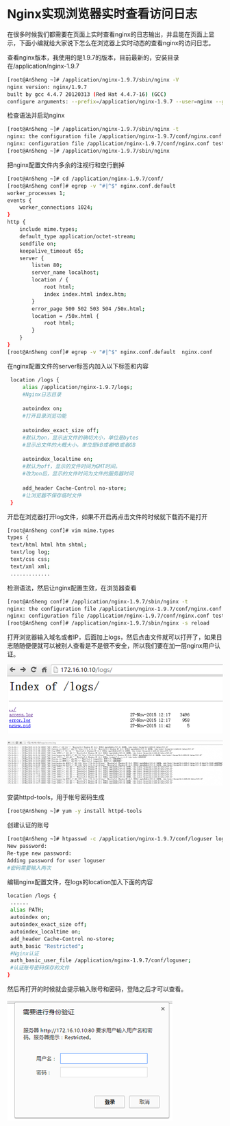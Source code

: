 # Nginx实现浏览器实时查看访问日志

在很多时候我们都需要在页面上实时查看nginx的日志输出，并且能在页面上显示，下面小编就给大家说下怎么在浏览器上实时动态的查看nginx的访问日志。

查看nginx版本，我使用的是1.9.7的版本，目前最新的，安装目录在/application/nginx-1.9.7

```bash
[root@AnSheng ~]# /application/nginx-1.9.7/sbin/nginx -V
nginx version: nginx/1.9.7
built by gcc 4.4.7 20120313 (Red Hat 4.4.7-16) (GCC)
configure arguments: --prefix=/application/nginx-1.9.7 --user=nginx --group=nginx --with-http_stub_status_module
```

检查语法并启动nginx

```bash
[root@AnSheng ~]# /application/nginx-1.9.7/sbin/nginx -t
nginx: the configuration file /application/nginx-1.9.7/conf/nginx.conf syntax is ok
nginx: configuration file /application/nginx-1.9.7/conf/nginx.conf test is successful
[root@AnSheng ~]# /application/nginx-1.9.7/sbin/nginx
```

把nginx配置文件内多余的注视行和空行删掉
```bash
[root@AnSheng ~]# cd /application/nginx-1.9.7/conf/
[root@AnSheng conf]# egrep -v "#|^$" nginx.conf.default
worker_processes 1;
events {
    worker_connections 1024;
}
http {
    include mime.types;
    default_type application/octet-stream;
    sendfile on;
    keepalive_timeout 65;
    server {
        listen 80;
        server_name localhost;
        location / {
            root html;
            index index.html index.htm;
        }
        error_page 500 502 503 504 /50x.html;
        location = /50x.html {
            root html;
        }
    }
}
[root@AnSheng conf]# egrep -v "#|^$" nginx.conf.default  nginx.conf
```
在nginx配置文件的server标签内加入以下标签和内容
```bash
 location /logs {
     alias /application/nginx-1.9.7/logs;
     #Nginx日志目录

     autoindex on;
     #打开目录浏览功能

     autoindex_exact_size off;
     #默认为on，显示出文件的确切大小，单位是bytes
     #显示出文件的大概大小，单位是kB或者MB或者GB

     autoindex_localtime on;
     #默认为off，显示的文件时间为GMT时间。
     #改为on后，显示的文件时间为文件的服务器时间

     add_header Cache-Control no-store;
     #让浏览器不保存临时文件
 }
 ```
开启在浏览器打开log文件，如果不开启再点击文件的时候就下载而不是打开
```bash
[root@AnSheng conf]# vim mime.types
types {
 text/html html htm shtml;
 text/log log;
 text/css css;
 text/xml xml;
 .............
```

检测语法，然后让nginx配置生效，在浏览器查看

```bash
[root@AnSheng conf]# /application/nginx-1.9.7/sbin/nginx -t
nginx: the configuration file /application/nginx-1.9.7/conf/nginx.conf syntax is ok
nginx: configuration file /application/nginx-1.9.7/conf/nginx.conf test is successful
[root@AnSheng conf]# /application/nginx-1.9.7/sbin/nginx -s reload
```

打开浏览器输入域名或者IP，后面加上logs，然后点击文件就可以打开了，如果日志随随便便就可以被别人查看是不是很不安全，所以我们要在加一层nginx用户认证。

![nginx-web-01](../images/2016/12/nginx-web-01.png)

![nginx-web-02](../images/2016/12/nginx-web-02.png)

安装httpd-tools，用于帐号密码生成

```bash
[root@AnSheng ~]# yum -y install httpd-tools
```
创建认证的账号
```bash
[root@AnSheng ~]# htpasswd -c /application/nginx-1.9.7/conf/loguser loguser
New password:
Re-type new password:
Adding password for user loguser
#密码需要输入两次
```
编辑nginx配置文件，在logs的location加入下面的内容
```bash
location /logs {
 ......
 alias PATH;
 autoindex on;
 autoindex_exact_size off;
 autoindex_localtime on;
 add_header Cache-Control no-store;
 auth_basic "Restricted";
 #Nginx认证
 auth_basic_user_file /application/nginx-1.9.7/conf/loguser;
 #认证账号密码保存的文件
}
```
然后再打开的时候就会提示输入账号和密码，登陆之后才可以查看。

![nginx-web-03](../images/2016/12/1483012921991.png)